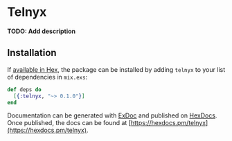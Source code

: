 # Telnyx

**TODO: Add description**

## Installation

If [available in Hex](https://hex.pm/docs/publish), the package can be installed
by adding `telnyx` to your list of dependencies in `mix.exs`:

```elixir
def deps do
  [{:telnyx, "~> 0.1.0"}]
end
```

Documentation can be generated with [ExDoc](https://github.com/elixir-lang/ex_doc)
and published on [HexDocs](https://hexdocs.pm). Once published, the docs can
be found at [https://hexdocs.pm/telnyx](https://hexdocs.pm/telnyx).

